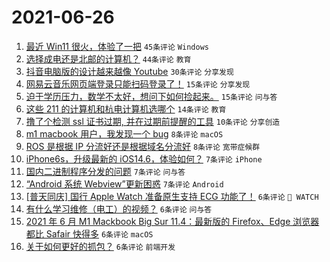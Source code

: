 # 2021-06-26

1. [最近 Win11 很火，体验了一把](https://www.v2ex.com/t/785901) `45条评论` `Windows`
1. [选择成电还是北邮的计算机？](https://www.v2ex.com/t/785907) `44条评论` `教育`
1. [抖音电脑版的设计越来越像 Youtube](https://www.v2ex.com/t/785875) `30条评论` `分享发现`
1. [网易云音乐网页端登录只能扫码登录了！](https://www.v2ex.com/t/785880) `15条评论` `分享发现`
1. [迫于学历压力，数学不太好，想问下如何捡起来。](https://www.v2ex.com/t/785874) `15条评论` `问与答`
1. [这些 211 的计算机和杭电计算机选哪个](https://www.v2ex.com/t/785919) `14条评论` `教育`
1. [撸了个检测 ssl 证书过期, 并在过期前提醒的工具](https://www.v2ex.com/t/785904) `10条评论` `分享创造`
1. [m1 macbook 用户，我发现一个 bug](https://www.v2ex.com/t/785888) `8条评论` `macOS`
1. [ROS 是根据 IP 分流好还是根据域名分流好](https://www.v2ex.com/t/785878) `8条评论` `宽带症候群`
1. [iPhone6s，升级最新的 iOS14.6，体验如何？](https://www.v2ex.com/t/785898) `7条评论` `iPhone`
1. [国内二进制程序分发的问题](https://www.v2ex.com/t/785887) `7条评论` `问与答`
1. [“Android 系统 Webview”更新困惑](https://www.v2ex.com/t/785879) `7条评论` `Android`
1. [[普天同庆] 国行 Apple Watch 准备原生支持 ECG 功能了！](https://www.v2ex.com/t/785931) `6条评论` ` WATCH`
1. [有什么学习维修（电工）的视频？](https://www.v2ex.com/t/785921) `6条评论` `问与答`
1. [2021 年 6 月 M1 Mackbook Big Sur 11.4：最新版的 Firefox、Edge 浏览器都比 Safair 快得多](https://www.v2ex.com/t/785915) `6条评论` `macOS`
1. [关于如何更好的抓包？](https://www.v2ex.com/t/785899) `6条评论` `前端开发`
